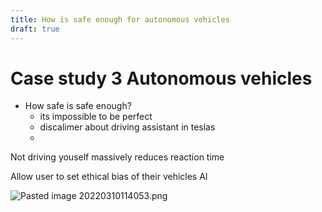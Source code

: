 ```yaml
---
title: How is safe enough for autonomous vehicles
draft: true
---
```

# Case study 3 Autonomous vehicles
- How safe is safe enough?
	- its impossible to be perfect
	- discalimer about driving assistant in teslas
	- 

Not driving youself massively reduces reaction time

Allow user to set ethical bias of their vehicles AI


![Pasted image 20220310114053.png](None)